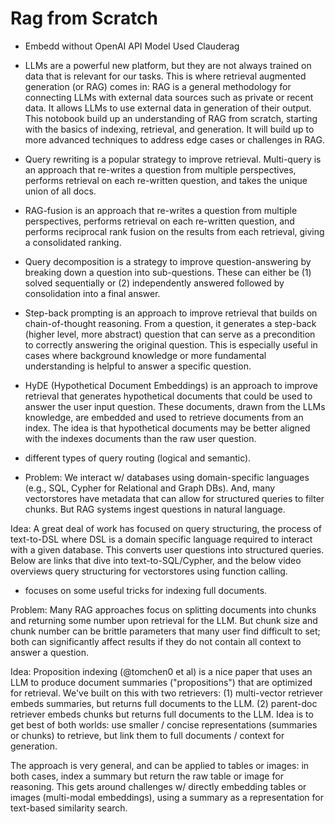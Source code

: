 # Rag from Scratch

- Embedd without OpenAI API Model Used Clauderag

- LLMs are a powerful new platform, but they are not always trained on data that is relevant for our tasks. This is where retrieval augmented generation (or RAG) comes in: RAG is a general methodology for connecting LLMs with external data sources such as private or recent data. It allows LLMs to use external data in generation of their output. This notobook build up an understanding of RAG from scratch, starting with the basics of indexing, retrieval, and generation. It will build up to more advanced techniques to address edge cases or challenges in RAG.

- Query rewriting is a popular strategy to improve retrieval. Multi-query is an approach that re-writes a question from multiple perspectives, performs retrieval on each re-written question, and takes the unique union of all docs.
- RAG-fusion is an approach that re-writes a question from multiple perspectives, performs retrieval on each re-written question, and performs reciprocal rank fusion on the results from each retrieval, giving a consolidated ranking. 
- Query decomposition is a strategy to improve question-answering by breaking down a question into sub-questions. These can either be (1) solved sequentially or (2) independently answered followed by consolidation into a final answer. 
- Step-back prompting is an approach to improve retrieval that builds on chain-of-thought reasoning. From a question, it generates a step-back (higher level, more abstract) question that can serve as a precondition to correctly answering the original question. This is especially useful in cases where background knowledge or more fundamental understanding is helpful to answer a specific question.
- HyDE (Hypothetical Document Embeddings) is an approach to improve retrieval that generates hypothetical documents that could be used to answer the user input question. These documents, drawn from the LLMs knowledge, are embedded and used to retrieve documents from an index. The idea is that hypothetical documents may be better aligned with the indexes documents than the raw user question.

- different types of query routing (logical and semantic).
- Problem: We interact w/ databases using domain-specific languages (e.g., SQL, Cypher for Relational and Graph DBs). And, many vectorstores have metadata that can allow for structured queries to filter chunks. But RAG systems ingest questions in natural language.

Idea: A great deal of work has focused on query structuring, the process of text-to-DSL where DSL is a domain specific language required to interact with a given database. This converts user questions into structured queries. Below are links that dive into text-to-SQL/Cypher, and the below video overviews query structuring for vectorstores using function calling.

- focuses on some useful tricks for indexing full documents.

Problem: Many RAG approaches focus on splitting documents into chunks and returning some number upon retrieval for the LLM. But chunk size and chunk number can be brittle parameters that many user find difficult to set; both can significantly affect results if they do not contain all context to answer a question.

Idea: Proposition indexing (@tomchen0 et al) is a nice paper that uses an LLM to produce document summaries ("propositions") that are optimized for retrieval. We've built on this with two retrievers: (1) multi-vector retriever embeds summaries, but returns full documents to the LLM. (2) parent-doc retriever embeds chunks but returns full documents to the LLM. Idea is to get best of both worlds: use smaller / concise representations (summaries or chunks) to retrieve, but link them to full documents / context for generation.

The approach is very general, and can be applied to tables or images: in both cases, index a summary but return the raw table or image for reasoning. This gets around challenges w/ directly embedding tables or images (multi-modal embeddings), using a summary as a representation for text-based similarity search.


